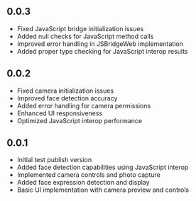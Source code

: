 ## 0.0.3

* Fixed JavaScript bridge initialization issues
* Added null checks for JavaScript method calls
* Improved error handling in JSBridgeWeb implementation
* Added proper type checking for JavaScript interop results


## 0.0.2

* Fixed camera initialization issues
* Improved face detection accuracy
* Added error handling for camera permissions
* Enhanced UI responsiveness
* Optimized JavaScript interop performance

## 0.0.1

* Initial test publish version
* Added face detection capabilities using JavaScript interop
* Implemented camera controls and photo capture
* Added face expression detection and display
* Basic UI implementation with camera preview and controls
